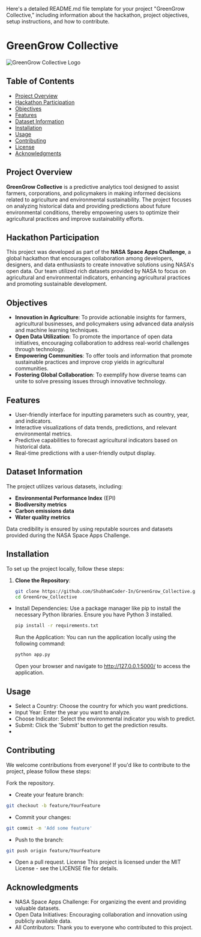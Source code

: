 Here's a detailed README.md file template for your project "GreenGrow Collective," including information about the hackathon, project objectives, setup instructions, and how to contribute.

# GreenGrow Collective

![GreenGrow Collective Logo](ehttps://drive.google.com/drive/home?dmr=1&ec=wgc-drive-hero-goto) <!-- Replace with your logo image path if you have one -->

## Table of Contents
- [Project Overview](#project-overview)
- [Hackathon Participation](#hackathon-participation)
- [Objectives](#objectives)
- [Features](#features)
- [Dataset Information](#dataset-information)
- [Installation](#installation)
- [Usage](#usage)
- [Contributing](#contributing)
- [License](#license)
- [Acknowledgments](#acknowledgments)

## Project Overview

**GreenGrow Collective** is a predictive analytics tool designed to assist farmers, corporations, and policymakers in making informed decisions related to agriculture and environmental sustainability. The project focuses on analyzing historical data and providing predictions about future environmental conditions, thereby empowering users to optimize their agricultural practices and improve sustainability efforts.

## Hackathon Participation

This project was developed as part of the **NASA Space Apps Challenge**, a global hackathon that encourages collaboration among developers, designers, and data enthusiasts to create innovative solutions using NASA's open data. Our team utilized rich datasets provided by NASA to focus on agricultural and environmental indicators, enhancing agricultural practices and promoting sustainable development.

## Objectives

- **Innovation in Agriculture**: To provide actionable insights for farmers, agricultural businesses, and policymakers using advanced data analysis and machine learning techniques.
- **Open Data Utilization**: To promote the importance of open data initiatives, encouraging collaboration to address real-world challenges through technology.
- **Empowering Communities**: To offer tools and information that promote sustainable practices and improve crop yields in agricultural communities.
- **Fostering Global Collaboration**: To exemplify how diverse teams can unite to solve pressing issues through innovative technology.

## Features

- User-friendly interface for inputting parameters such as country, year, and indicators.
- Interactive visualizations of data trends, predictions, and relevant environmental metrics.
- Predictive capabilities to forecast agricultural indicators based on historical data.
- Real-time predictions with a user-friendly output display.

## Dataset Information

The project utilizes various datasets, including:
- **Environmental Performance Index** (EPI)
- **Biodiversity metrics**
- **Carbon emissions data**
- **Water quality metrics**

Data credibility is ensured by using reputable sources and datasets provided during the NASA Space Apps Challenge.

## Installation

To set up the project locally, follow these steps:

1. **Clone the Repository**:
   ```bash
   git clone https://github.com/ShubhamCoder-In/GreenGrow_Collective.git
   cd GreenGrow_Collective
   ```
- Install Dependencies: Use a package manager like pip to install the necessary Python libraries. Ensure you have Python 3 installed.

   ```bash
   pip install -r requirements.txt
   ````
   Run the Application: You can run the application locally using the following command:
   ```bash
   python app.py
   ```
   Open your browser and navigate to http://127.0.0.1:5000/ to access the application.
## Usage
- Select a Country: Choose the country for which you want predictions.
- Input Year: Enter the year you want to analyze.
- Choose Indicator: Select the environmental indicator you wish to predict.
- Submit: Click the 'Submit' button to get the prediction results.
- 
## Contributing
We welcome contributions from everyone! If you'd like to contribute to the project, please follow these steps:

Fork the repository.
- Create your feature branch:
```bash
git checkout -b feature/YourFeature
```
- Commit your changes:
```bash
git commit -m 'Add some feature'
```
- Push to the branch:
```bash
git push origin feature/YourFeature
```
- Open a pull request.
License
This project is licensed under the MIT License - see the LICENSE file for details.

## Acknowledgments
- NASA Space Apps Challenge: For organizing the event and providing valuable datasets.
- Open Data Initiatives: Encouraging collaboration and innovation using publicly available data.
- All Contributors: Thank you to everyone who contributed to this project.
